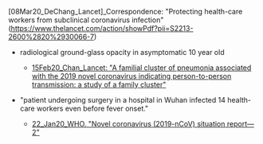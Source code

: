 [08Mar20_DeChang_Lancet]_Correspondence: "Protecting health-care workers from subclinical coronavirus infection"(https://www.thelancet.com/action/showPdf?pii=S2213-2600%2820%2930066-7)

- radiological ground-glass opacity in asymptomatic 10 year old
   - [15Feb20_Chan_Lancet: "A familial cluster of pneumonia associated with the 2019
novel coronavirus indicating person-to-person transmission:
a study of a family cluster"](https://www.thelancet.com/action/showPdf?pii=S0140-6736%2820%2930154-9)

- "patient undergoing surgery in a hospital in Wuhan infected 14 health-care workers even before fever onset."
  - [22_Jan20_WHO. "Novel coronavirus (2019-nCoV) situation report—2"](https://www.who.int/docs/default-source/coronaviruse/situation-reports/20200122-sitrep-2-2019-ncov.pdf)
